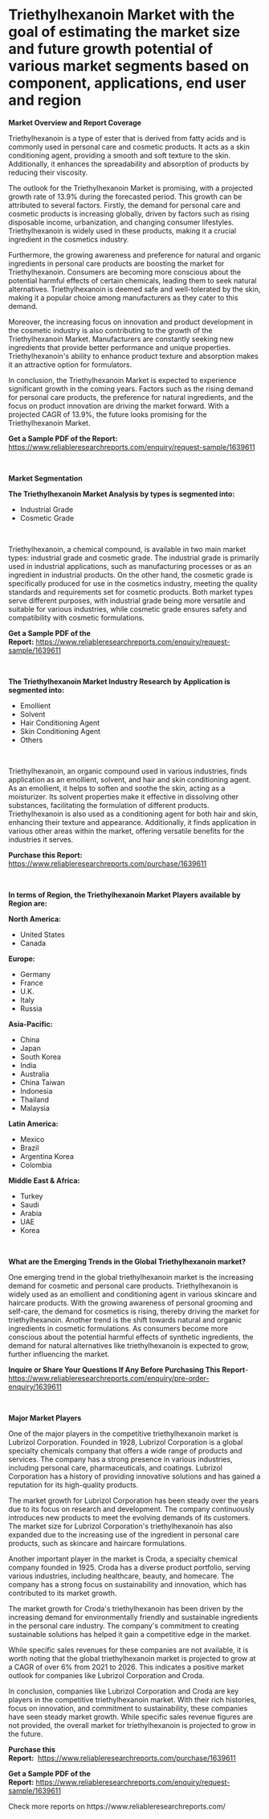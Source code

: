 <p><h1>Triethylhexanoin Market with the goal of estimating the market size and future growth potential of various market segments based on component, applications, end user and region</h1></p><p><strong>Market Overview and Report Coverage</strong></p>
<p><p>Triethylhexanoin is a type of ester that is derived from fatty acids and is commonly used in personal care and cosmetic products. It acts as a skin conditioning agent, providing a smooth and soft texture to the skin. Additionally, it enhances the spreadability and absorption of products by reducing their viscosity.</p><p>The outlook for the Triethylhexanoin Market is promising, with a projected growth rate of 13.9% during the forecasted period. This growth can be attributed to several factors. Firstly, the demand for personal care and cosmetic products is increasing globally, driven by factors such as rising disposable income, urbanization, and changing consumer lifestyles. Triethylhexanoin is widely used in these products, making it a crucial ingredient in the cosmetics industry.</p><p>Furthermore, the growing awareness and preference for natural and organic ingredients in personal care products are boosting the market for Triethylhexanoin. Consumers are becoming more conscious about the potential harmful effects of certain chemicals, leading them to seek natural alternatives. Triethylhexanoin is deemed safe and well-tolerated by the skin, making it a popular choice among manufacturers as they cater to this demand.</p><p>Moreover, the increasing focus on innovation and product development in the cosmetic industry is also contributing to the growth of the Triethylhexanoin Market. Manufacturers are constantly seeking new ingredients that provide better performance and unique properties. Triethylhexanoin's ability to enhance product texture and absorption makes it an attractive option for formulators.</p><p>In conclusion, the Triethylhexanoin Market is expected to experience significant growth in the coming years. Factors such as the rising demand for personal care products, the preference for natural ingredients, and the focus on product innovation are driving the market forward. With a projected CAGR of 13.9%, the future looks promising for the Triethylhexanoin Market.</p></p>
<p><strong>Get a Sample PDF of the Report:</strong> <a href="https://www.reliableresearchreports.com/enquiry/request-sample/1639611">https://www.reliableresearchreports.com/enquiry/request-sample/1639611</a></p>
<p>&nbsp;</p>
<p><strong>Market Segmentation</strong></p>
<p><strong>The Triethylhexanoin Market Analysis by types is segmented into:</strong></p>
<p><ul><li>Industrial Grade</li><li>Cosmetic Grade</li></ul></p>
<p>&nbsp;</p>
<p><p>Triethylhexanoin, a chemical compound, is available in two main market types: industrial grade and cosmetic grade. The industrial grade is primarily used in industrial applications, such as manufacturing processes or as an ingredient in industrial products. On the other hand, the cosmetic grade is specifically produced for use in the cosmetics industry, meeting the quality standards and requirements set for cosmetic products. Both market types serve different purposes, with industrial grade being more versatile and suitable for various industries, while cosmetic grade ensures safety and compatibility with cosmetic formulations.</p></p>
<p><strong>Get a Sample PDF of the Report:</strong>&nbsp;<a href="https://www.reliableresearchreports.com/enquiry/request-sample/1639611">https://www.reliableresearchreports.com/enquiry/request-sample/1639611</a></p>
<p>&nbsp;</p>
<p><strong>The Triethylhexanoin Market Industry Research by Application is segmented into:</strong></p>
<p><ul><li>Emollient</li><li>Solvent</li><li>Hair Conditioning Agent</li><li>Skin Conditioning Agent</li><li>Others</li></ul></p>
<p>&nbsp;</p>
<p><p>Triethylhexanoin, an organic compound used in various industries, finds application as an emollient, solvent, and hair and skin conditioning agent. As an emollient, it helps to soften and soothe the skin, acting as a moisturizer. Its solvent properties make it effective in dissolving other substances, facilitating the formulation of different products. Triethylhexanoin is also used as a conditioning agent for both hair and skin, enhancing their texture and appearance. Additionally, it finds application in various other areas within the market, offering versatile benefits for the industries it serves.</p></p>
<p><strong>Purchase this Report:</strong>&nbsp; <a href="https://www.reliableresearchreports.com/purchase/1639611">https://www.reliableresearchreports.com/purchase/1639611</a></p>
<p>&nbsp;</p>
<p><strong>In terms of Region, the Triethylhexanoin Market Players available by Region are:</strong></p>
<p>
    <p> <strong> North America: </strong>
        <ul>
            <li>United States</li>
            <li>Canada</li>
        </ul>
        </p> 
    <p> <strong> Europe: </strong>
        <ul>
            <li>Germany</li>
            <li>France</li>
            <li>U.K.</li>
            <li>Italy</li>
            <li>Russia</li>
        </ul>
        </p> 
    <p> <strong> Asia-Pacific: </strong>
        <ul>
            <li>China</li>
            <li>Japan</li>
            <li>South Korea</li>
            <li>India</li>
            <li>Australia</li>
            <li>China Taiwan</li>
            <li>Indonesia</li>
            <li>Thailand</li>
            <li>Malaysia</li>
        </ul>
        </p> 
    <p> <strong> Latin America: </strong>
        <ul>
            <li>Mexico</li>
            <li>Brazil</li>
            <li>Argentina Korea</li>
            <li>Colombia</li>
        </ul>
        </p> 
    <p> <strong> Middle East & Africa: </strong>
        <ul>
            <li>Turkey</li>
            <li>Saudi</li>
            <li>Arabia</li>
            <li>UAE</li>
            <li>Korea</li>
        </ul>
    </p>
    </p>
<p>&nbsp;</p>
<p><strong>What are the Emerging Trends in the Global Triethylhexanoin market?</strong></p>
<p><p>One emerging trend in the global triethylhexanoin market is the increasing demand for cosmetic and personal care products. Triethylhexanoin is widely used as an emollient and conditioning agent in various skincare and haircare products. With the growing awareness of personal grooming and self-care, the demand for cosmetics is rising, thereby driving the market for triethylhexanoin. Another trend is the shift towards natural and organic ingredients in cosmetic formulations. As consumers become more conscious about the potential harmful effects of synthetic ingredients, the demand for natural alternatives like triethylhexanoin is expected to grow, further influencing the market.</p></p>
<p><strong>Inquire or Share Your Questions If Any Before Purchasing This Report</strong>- <a href="https://www.reliableresearchreports.com/enquiry/pre-order-enquiry/1639611">https://www.reliableresearchreports.com/enquiry/pre-order-enquiry/1639611</a></p>
<p>&nbsp;</p>
<p><strong>Major Market Players</strong></p>
<p><p>One of the major players in the competitive triethylhexanoin market is Lubrizol Corporation. Founded in 1928, Lubrizol Corporation is a global specialty chemicals company that offers a wide range of products and services. The company has a strong presence in various industries, including personal care, pharmaceuticals, and coatings. Lubrizol Corporation has a history of providing innovative solutions and has gained a reputation for its high-quality products.</p><p>The market growth for Lubrizol Corporation has been steady over the years due to its focus on research and development. The company continuously introduces new products to meet the evolving demands of its customers. The market size for Lubrizol Corporation's triethylhexanoin has also expanded due to the increasing use of the ingredient in personal care products, such as skincare and haircare formulations.</p><p>Another important player in the market is Croda, a specialty chemical company founded in 1925. Croda has a diverse product portfolio, serving various industries, including healthcare, beauty, and homecare. The company has a strong focus on sustainability and innovation, which has contributed to its market growth.</p><p>The market growth for Croda's triethylhexanoin has been driven by the increasing demand for environmentally friendly and sustainable ingredients in the personal care industry. The company's commitment to creating sustainable solutions has helped it gain a competitive edge in the market.</p><p>While specific sales revenues for these companies are not available, it is worth noting that the global triethylhexanoin market is projected to grow at a CAGR of over 6% from 2021 to 2026. This indicates a positive market outlook for companies like Lubrizol Corporation and Croda.</p><p>In conclusion, companies like Lubrizol Corporation and Croda are key players in the competitive triethylhexanoin market. With their rich histories, focus on innovation, and commitment to sustainability, these companies have seen steady market growth. While specific sales revenue figures are not provided, the overall market for triethylhexanoin is projected to grow in the future.</p></p>
<p><strong>Purchase this Report:</strong>&nbsp;&nbsp;<a href="https://www.reliableresearchreports.com/purchase/1639611">https://www.reliableresearchreports.com/purchase/1639611</a></p>
<p></p>
<p><strong>Get a Sample PDF of the Report:</strong>&nbsp;<a href="https://www.reliableresearchreports.com/enquiry/request-sample/1639611">https://www.reliableresearchreports.com/enquiry/request-sample/1639611</a></p>
<p>Check more reports on https://www.reliableresearchreports.com/</p>